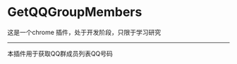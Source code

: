 GetQQGroupMembers
=================
这是一个chrome 插件，处于开发阶段，只限于学习研究

-----------------
本插件用于获取QQ群成员列表QQ号码

